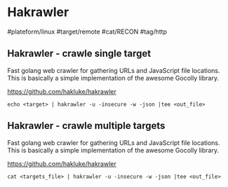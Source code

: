 # Hakrawler
#plateform/linux #target/remote #cat/RECON #tag/http

## Hakrawler - crawle single target

Fast golang web crawler for gathering URLs and JavaScript file locations. This is basically a simple implementation of the awesome Gocolly library.

https://github.com/hakluke/hakrawler
```
echo <target> | hakrawler -u -insecure -w -json |tee <out_file>
```

## Hakrawler - crawle multiple targets

Fast golang web crawler for gathering URLs and JavaScript file locations. This is basically a simple implementation of the awesome Gocolly library.

https://github.com/hakluke/hakrawler
```
cat <targets_file> | hakrawler -u -insecure -w -json |tee <out_file>
```
